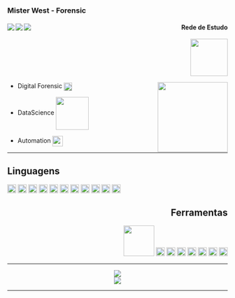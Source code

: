 ### Mister West - Forensic

<div align="right">

[<img src="https://img.shields.io/badge/Discord-7289DA?style=for-the-badge&logo=discord&logoColor=white" align="left"/>][discord]
[<img src="https://img.shields.io/badge/YouTube-FF0000?style=for-the-badge&logo=youtube&logoColor=white" align="left"/>][youtubeMrW]
[<img src="https://img.shields.io/badge/Twitter-1DA1F2?style=for-the-badge&logo=twitter&logoColor=white" align="left"/>][twitter]


#### Rede de Estudo 
<a href="https://www.udemy.com/"><img src="https://img.shields.io/badge/Udemy-EC5252?style=for-the-badge&logo=Udemy&logoColor=white" width="85"/></a>

</div>

<img src="https://camo.githubusercontent.com/e2b810d3b94b5eceaf23e7126b23e5101d8d979e819d9f7f7aa09b82415d670a/68747470733a2f2f342e62702e626c6f6773706f742e636f6d2f2d6c426445432d63495437412f543975375041555f545a492f41414141414141416a31512f66494753785653644e59632f73313630302f342e676966" align="right" width="160">
<div>

- Digital Forensic <img src="https://images.vexels.com/media/users/3/143466/isolated/preview/b47bfb19d11e66c3be00ccb0632047ce-lupa-simples.png" width="19" align="center">

- DataScience <img src="https://imaddabbura.github.io/post/conda-essentials/featured.png" width="75" align="center">

- Automation <img src="https://iconape.com/wp-content/png_logo_vector/robot.png" width="24" align="center">
</div>
<hr>

## Linguagens
<code><img height="20" src="https://img.shields.io/badge/Python-3776AB?style=for-the-badge&logo=python&logoColor=white"></code>
<code><img height="20" src="https://img.shields.io/badge/C-00599C?style=for-the-badge&logo=c&logoColor=white"></code>
<code><img height="20" src="https://img.shields.io/badge/C%2B%2B-00599C?style=for-the-badge&logo=c%2B%2B&logoColor=white"></code>
<code><img height="20" src="https://img.shields.io/badge/C%23-239120?style=for-the-badge&logo=c-sharp&logoColor=white"></code>
<code><img height="20" src="https://img.shields.io/badge/PHP-777BB4?style=for-the-badge&logo=php&logoColor=white"></code>
<code><img height="20" src="https://img.shields.io/badge/Java-ED8B00?style=for-the-badge&logo=java&logoColor=white"></code>
<code><img height="20" src="https://img.shields.io/badge/json-5E5C5C?style=for-the-badge&logo=json&logoColor=white"></code>
<code><img height="20" src="https://img.shields.io/badge/Shell_Script-121011?style=for-the-badge&logo=gnu-bash&logoColor=white"></code>
<code><img height="20" src="https://img.shields.io/badge/HTML5-E34F26?style=for-the-badge&logo=html5&logoColor=white"></code>
<code><img height="20" src="https://img.shields.io/badge/CSS3-1572B6?style=for-the-badge&logo=css3&logoColor=white"></code>
<code><img height="20" src="https://img.shields.io/badge/JavaScript-323330?style=for-the-badge&logo=javascript&logoColor=F7DF1E"></code>

<div align="right">

## Ferramentas

<code><img width="70" src="https://charlescorrea.com.br/wp-content/uploads/_976_principais-ides-para-desenvolvimento-python.png"></code>
<code><img height="20" src="https://charlescorrea.com.br/wp-content/uploads/_161_principais-ides-para-desenvolvimento-java.png"></code>
<code><img height="20" src="https://seeklogo.com/images/V/visual-studio-code-logo-284BC24C39-seeklogo.com.png"></code>
<code><img height="20" src="https://img.shields.io/badge/conda-342B029.svg?&style=for-the-badge&logo=anaconda&logoColor=white"></code>
<code><img height="20" src="https://img.shields.io/badge/Git-F05032?style=for-the-badge&logo=git&logoColor=white"></code>
<code><img height="20" src="https://img.shields.io/badge/R-276DC3?style=for-the-badge&logo=r&logoColor=white"></code>
<code><img height="20" src="https://img.shields.io/badge/Audacity-0000CC?style=for-the-badge&logo=audacity&logoColor=white"></code>
<code><img height="20" src="https://imagej.nih.gov/ij/images/ImageJ.ico"></code>
</div>

<hr>

<div align="center"> 

<img src="https://github-readme-stats.vercel.app/api?username=MrWestOFC&show_icons=true&theme=chartreuse-dark&include_all_commits=true&count_private=true%22">
<br>
<img src="https://github-readme-stats.vercel.app/api/top-langs/?username=MrWestOFC&layout=compact&langs_count=7&theme=chartreuse-dark">
</div>

<hr>

[discord]:(https://discord.gg/pWTqaKEQEt)
[youtubeMrW]:(https://www.youtube.com/channel/UCE5smnOyk8Gc-RWKgkl4d9A/)
[twitter]:(https://twitter.com/mister_westt)

